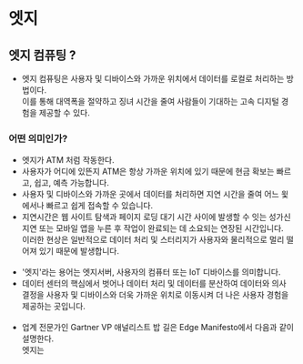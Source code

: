 # 엣지 
## 엣지 컴퓨팅 ? 
- 엣지 컴퓨팅은 사용자 및 디바이스와 가까운 위치에서 데이터를 로컬로 처리하는 방법이다.<br>
이를 통해 대역폭을 절약하고 징녀 시간을 줄여 사람들이 기대하는 고속 디지털 경험을 제공할 수 있다.<br>

### 어떤 의미인가?
- 엣지가 ATM 처럼 작동한다.<bR>
- 사용자가 어디에 있뜬지 ATM은 항상 가까운 위치에 있기 때문에 현금 확보는 빠르고, 쉽고, 예측 가능합니다.<br>
- 사용자 및 디바이스와 가까운 곳에서 데이터를 처리하면 지연 시간을 줄여 어느 윛에서나 빠르고 쉽게 접속할 수 있습니다.
- 지연시간은 웹 사이트 탐색과 페이지 로딩 대기 시간 사이에 발생할 수 잇는 성가신 지연 또는 모바일 앱을 누른 후 작업이 완료되는 데 소요되는 연장된 시간입니다.<bR>
이러한 현상은 일반적으로 데이터 처리 및 스터리지가 사용자와 물리적으로 멀리 떨어져 있기 때문에 발생합니다.<br><bR>
- '엣지'라는 용어는 엣지서버, 사용자의 컴퓨터 또는 IoT 디바이스를 의미합니다.<br>
- 데이터 센터의 핵심에서 벗어나 데이터 처리 및 데이터를 분산하여 데이터와 의사 결정을 사용자 및 디바이스와 더욱 가까운 위치로 이동시켜 더 나은 사용자 경험을 제공하는 곳입니다.<br><br>
- 업계 전문가인 Gartner VP 애널리스트 밥 길은 Edge Manifesto에서 다음과 같이 설명한다.<bR>
엣지는 